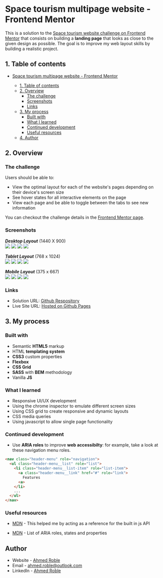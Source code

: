 # Space tourism multipage website - Frontend Mentor

This is a solution to the [Space tourism website challenge on Frontend Mentor](https://www.frontendmentor.io/challenges/space-tourism-multipage-website-gRWj1URZ3) that consists on building a **landing page** that looks as close to the given design as possible. The goal is to improve my web layout skills by building a realistic project.

## 1. Table of contents

- [Space tourism multipage website - Frontend Mentor](#space-tourism-multipage-website---frontend-mentor)

  - [1. Table of contents](#1-table-of-contents-️)
  - [2. Overview](#2-overview-)
    - [The challenge](#the-challenge)
    - [Screenshots](#screenshots)
    - [Links](#links)
  - [3. My process](#3-my-process-)
    - [Built with](#built-with)
    - [What I learned](#what-i-learned)
    - [Continued development](#continued-development)
    - [Useful resources](#useful-resources)
  - [4. Author](#4-author-)

## 2. Overview

### The challenge

Users should be able to:

- View the optimal layout for each of the website's pages depending on their device's screen size
- See hover states for all interactive elements on the page
- View each page and be able to toggle between the tabs to see new information

You can checkout the challenge details in the [Frontend Mentor page](https://www.frontendmentor.io/challenges/space-tourism-multipage-website-gRWj1URZ3).

### Screenshots

**_Desktop Layout_** (1440 X 900)\
![](./screenshots/desktop/home-desktop.png)
![](./screenshots/desktop/destination-desktop.png)
![](./screenshots/desktop/crew-desktop.png)
![](./screenshots/desktop/technology-desktop.png)

**_Tablet Layout_** (768 x 1024)\
![](./screenshots/tablet/home-tablet.png)
![](./screenshots/tablet/destination-tablet.png)
![](./screenshots/tablet/crew-tablet.png)
![](./screenshots/tablet/technology-tablet.png)

**_Mobile Layout_** (375 x 667) \
![](./screenshots/mobile/home-mobile.png)
![](./screenshots/mobile/destination-mobile.png)
![](./screenshots/mobile/crew-mobile.png)
![](./screenshots/mobile/technology-mobile.png)

### Links

- Solution URL: [Github Respository](https://your-solution-url.com)
- Live Site URL: [Hosted on Github Pages](https://your-live-site-url.com)

## 3. My process

### Built with

- Semantic **HTML5** markup
- HTML **templating system**
- **CSS3** custom properties
- **Flexbox**
- **CSS Grid**
- **SASS** with **BEM** methodology
- Vanilla **JS**

### What I learned

- Responsive UI/UX development
- Using the chrome inspector to emulate different screen sizes
- Using CSS grid to create responsive and dynamic layouts
- CSS media queries
- Using javascript to allow single page functionality

### Continued development

- Use **ARIA roles** to improve **web accessibilty**: for example, take a look at these navigation menu roles.

```html
<nav class="header-menu" role="navigation">
  <ul class="header-menu__list" role="list">
    <li class="header-menu__list-item" role="list-item">
      <a class="header-menu__link" href="#" role="link">
        Features
      <a>
    </li>
    ...
  </ul>
</nav>
```

### Useful resources

- [MDN](https://developer.mozilla.org/en-US/docs/Web/JavaScript) - This helped me by acting as a reference for the built in js API

- [MDN](https://developer.mozilla.org/en-US/docs/Web/Accessibility/ARIA/Roles) - List of ARIA roles, states and properties

## Author

- Website - [Ahmed Roble](https://ahmedroble.com)
- Email - ahmed.roble@outlook.com
- LinkedIn - [Ahmed Roble](https://www.linkedin.com/in/ahmedroble)
